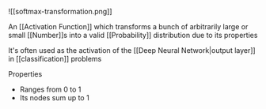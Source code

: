 ![[softmax-transformation.png]]

An [[Activation Function]] which transforms a bunch of arbitrarily large or small [[Number]]s into a valid [[Probability]] distribution due to its properties

It's often used as the activation of the [[Deep Neural Network|output layer]] in [[classification]] problems

Properties

- Ranges from 0 to 1
- Its nodes sum up to 1
